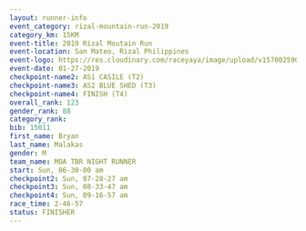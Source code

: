 ```yaml
---
layout: runner-info 
event_category: rizal-mountain-run-2019 
category_km: 15KM 
event-title: 2019 Rizal Moutain Run 
event-location: San Mateo, Rizal Philippines 
event-logo: https://res.cloudinary.com/raceyaya/image/upload/v1570025909/logo/rizal-mountain_gkfete.jpg 
event-date: 01-27-2019 
checkpoint-name2: AS1 CASILE (T2) 
checkpoint-name3: AS2 BLUE SHED (T3) 
checkpoint-name4: FINISH (T4) 
overall_rank: 123
gender_rank: 88
category_rank: 
bib: 15011
first_name: Bryan
last_name: Malakas
gender: M
team_name: MOA TBR NIGHT RUNNER
start: Sun, 06-30-00 am
checkpoint2: Sun, 07-28-27 am
checkpoint3: Sun, 08-33-47 am
checkpoint4: Sun, 09-16-57 am
race_time: 2-46-57
status: FINISHER
---
```

